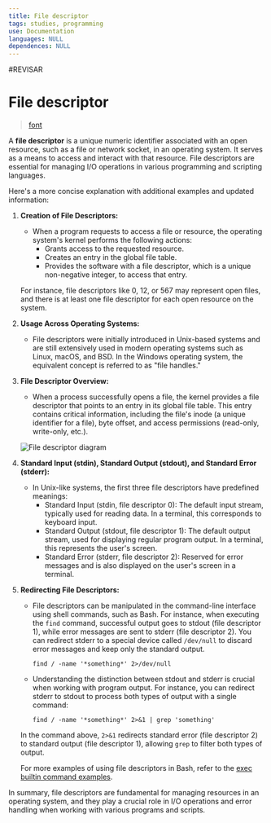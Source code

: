 ```yaml
---
title: File descriptor
tags: studies, programming
use: Documentation
languages: NULL
dependences: NULL
---
```

#REVISAR
# File descriptor

> [font](https://www.computerhope.com/jargon/f/file-descriptor.htm)

A **file descriptor** is a unique numeric identifier associated with an open resource, such as a file or network socket, in an operating system. It serves as a means to access and interact with that resource. File descriptors are essential for managing I/O operations in various programming and scripting languages.

Here's a more concise explanation with additional examples and updated information:

1. **Creation of File Descriptors:**
   - When a program requests to access a file or resource, the operating system's kernel performs the following actions:
     - Grants access to the requested resource.
     - Creates an entry in the global file table.
     - Provides the software with a file descriptor, which is a unique non-negative integer, to access that entry.

   For instance, file descriptors like 0, 12, or 567 may represent open files, and there is at least one file descriptor for each open resource on the system.

2. **Usage Across Operating Systems:**
   - File descriptors were initially introduced in Unix-based systems and are still extensively used in modern operating systems such as Linux, macOS, and BSD. In the Windows operating system, the equivalent concept is referred to as "file handles."

3. **File Descriptor Overview:**
   - When a process successfully opens a file, the kernel provides a file descriptor that points to an entry in its global file table. This entry contains critical information, including the file's inode (a unique identifier for a file), byte offset, and access permissions (read-only, write-only, etc.).

   ![File descriptor diagram](https://www.computerhope.com/jargon/f/file-descriptor.png)

4. **Standard Input (stdin), Standard Output (stdout), and Standard Error (stderr):**
   - In Unix-like systems, the first three file descriptors have predefined meanings:
     - Standard Input (stdin, file descriptor 0): The default input stream, typically used for reading data. In a terminal, this corresponds to keyboard input.
     - Standard Output (stdout, file descriptor 1): The default output stream, used for displaying regular program output. In a terminal, this represents the user's screen.
     - Standard Error (stderr, file descriptor 2): Reserved for error messages and is also displayed on the user's screen in a terminal.

5. **Redirecting File Descriptors:**
   - File descriptors can be manipulated in the command-line interface using shell commands, such as Bash. For instance, when executing the `find` command, successful output goes to stdout (file descriptor 1), while error messages are sent to stderr (file descriptor 2). You can redirect stderr to a special device called `/dev/null` to discard error messages and keep only the standard output.

     ```
     find / -name '*something*' 2>/dev/null
     ```

   - Understanding the distinction between stdout and stderr is crucial when working with program output. For instance, you can redirect stderr to stdout to process both types of output with a single command:

     ```
     find / -name '*something*' 2>&1 | grep 'something'
     ```

   In the command above, `2>&1` redirects standard error (file descriptor 2) to standard output (file descriptor 1), allowing `grep` to filter both types of output.

   For more examples of using file descriptors in Bash, refer to the [exec builtin command examples](https://www.computerhope.com/unix/bash/exec.htm#examples).

In summary, file descriptors are fundamental for managing resources in an operating system, and they play a crucial role in I/O operations and error handling when working with various programs and scripts.